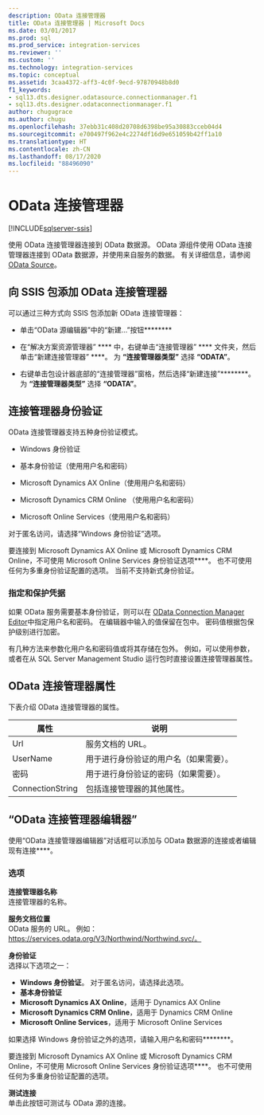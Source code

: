 ```yaml
---
description: OData 连接管理器
title: OData 连接管理器 | Microsoft Docs
ms.date: 03/01/2017
ms.prod: sql
ms.prod_service: integration-services
ms.reviewer: ''
ms.custom: ''
ms.technology: integration-services
ms.topic: conceptual
ms.assetid: 3caa4372-aff3-4c0f-9ecd-97870948b8d0
f1_keywords:
- sql13.dts.designer.odatasource.connectionmanager.f1
- sql13.dts.designer.odataconnectionmanager.f1
author: chugugrace
ms.author: chugu
ms.openlocfilehash: 37ebb31c408d20708d6398be95a30883cceb04d4
ms.sourcegitcommit: e700497f962e4c2274df16d9e651059b42ff1a10
ms.translationtype: HT
ms.contentlocale: zh-CN
ms.lasthandoff: 08/17/2020
ms.locfileid: "88496090"
---
```

# <a name="odata-connection-manager"></a>OData 连接管理器

[!INCLUDE[sqlserver-ssis](../../includes/applies-to-version/sqlserver-ssis.md)]


 使用 OData 连接管理器连接到 OData 数据源。 OData 源组件使用 OData 连接管理器连接到 OData 数据源，并使用来自服务的数据。 有关详细信息，请参阅 [OData Source](../../integration-services/data-flow/odata-source.md)。  
  
## <a name="adding-an-odata-connection-manager-to-an-ssis-package"></a>向 SSIS 包添加 OData 连接管理器  
 可以通过三种方式向 SSIS 包添加新 OData 连接管理器：  
  
-   单击“OData 源编辑器”中的“新建…”按钮********  
  
-   在“解决方案资源管理器” **** 中，右键单击“连接管理器” **** 文件夹，然后单击“新建连接管理器” ****。 为 **“连接管理器类型”** 选择 **“ODATA”**。  
  
-   右键单击包设计器底部的“连接管理器”窗格，然后选择“新建连接”********。 为 **“连接管理器类型”** 选择 **“ODATA”**。  
  
## <a name="connection-manager-authentication"></a>连接管理器身份验证  
 OData 连接管理器支持五种身份验证模式。  
  
-   Windows 身份验证  
  
-   基本身份验证（使用用户名和密码）  

-   Microsoft Dynamics AX Online（使用用户名和密码）
  
-   Microsoft Dynamics CRM Online （使用用户名和密码）
  
-   Microsoft Online Services（使用用户名和密码）  
  
对于匿名访问，请选择“Windows 身份验证”选项。  

要连接到 Microsoft Dynamics AX Online 或 Microsoft Dynamics CRM Online，不可使用 Microsoft Online Services 身份验证选项****。 也不可使用任何为多重身份验证配置的选项。 当前不支持新式身份验证。 
  
### <a name="specifying-and-securing-credentials"></a>指定和保护凭据  
 如果 OData 服务需要基本身份验证，则可以在 [OData Connection Manager Editor](../../integration-services/connection-manager/odata-connection-manager-editor.md)中指定用户名和密码。 在编辑器中输入的值保留在包中。 密码值根据包保护级别进行加密。  
  
 有几种方法来参数化用户名和密码值或将其存储在包外。 例如，可以使用参数，或者在从 SQL Server Management Studio 运行包时直接设置连接管理器属性。  
  
## <a name="odata-connection-manager-properties"></a>OData 连接管理器属性  
 下表介绍 OData 连接管理器的属性。  
  
|属性|说明|  
|-|-|  
|Url|服务文档的 URL。|  
|UserName|用于进行身份验证的用户名（如果需要）。|  
|密码|用于进行身份验证的密码（如果需要）。|  
|ConnectionString|包括连接管理器的其他属性。|  
  
## <a name="odata-connection-manager-editor"></a>“OData 连接管理器编辑器”
  使用“OData 连接管理器编辑器”对话框可以添加与 OData 数据源的连接或者编辑现有连接****。  
  
### <a name="options"></a>选项  
 **连接管理器名称**  
 连接管理器的名称。  
  
 **服务文档位置**  
 OData 服务的 URL。 例如：https://services.odata.org/V3/Northwind/Northwind.svc/。  
  
 **身份验证**  
选择以下选项之一：
-   **Windows 身份验证**。 对于匿名访问，请选择此选项。
-   **基本身份验证** 
-   **Microsoft Dynamics AX Online**，适用于 Dynamics AX Online
-   **Microsoft Dynamics CRM Online**，适用于 Dynamics CRM Online
-   **Microsoft Online Services**，适用于 Microsoft Online Services

如果选择 Windows 身份验证之外的选项，请输入用户名和密码********。 

要连接到 Microsoft Dynamics AX Online 或 Microsoft Dynamics CRM Online，不可使用 Microsoft Online Services 身份验证选项****。 也不可使用任何为多重身份验证配置的选项。

 **测试连接**  
 单击此按钮可测试与 OData 源的连接。  
